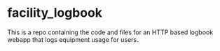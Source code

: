 # facility_logbook
This is a repo containing the code and files for an HTTP based logbook webapp that logs equipment usage for users.
